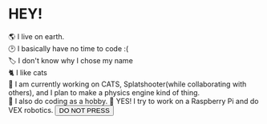 # HEY!
<!-- 
**What-ever-this-is/what-ever-this-is** is a ✨ _special_ ✨ repository because its `README.md` (this file) appears on your GitHub profile.

Here are some ideas to get you started:

- 🔭 I’m currently working on ...
- 🌱 I’m currently learning ...
- 👯 I’m looking to collaborate on ...
- 🤔 I’m looking for help with ...
- 💬 Ask me about ...
- 📫 How to reach me: ...
- 😄 Pronouns: ...
- ⚡ Fun fact: ...
-->
🌎 I live on earth.<br>
🕑 I basically have no time to code :(<br>
🏷️ I don't know why I chose my name<br>
🐈 I like cats<br>
🔭 I am currently working on CATS, Splatshooter(while collaborating with others), and I plan to make a physics engine kind of thing.<br>
🎈 I also do coding as a hobby.
🤖 YES! I try to work on a Raspberry Pi and do VEX robotics.
<button onclick="(()=>{document.getElementsByTagName('div').hidden = false})();">DO NOT PRESS</button>
<div hidden>
  <p>I told you not to press it.</p>
  <img src="./rickrolll.gif">
</div>
